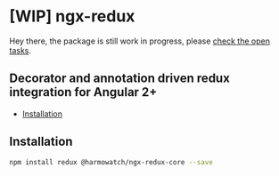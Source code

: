 # [WIP] ngx-redux 

Hey there, the package is still work in progress, please [check the open tasks](https://github.com/HarmoWatch/ngx-redux/projects/1).

## Decorator and annotation driven redux integration for Angular 2+

* [Installation](#installation)

## Installation

```sh
npm install redux @harmowatch/ngx-redux-core --save
```